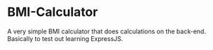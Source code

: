 # BMI-Calculator
A very simple BMI calculator that does calculations on the back-end. Basically to test out learning ExpressJS.
